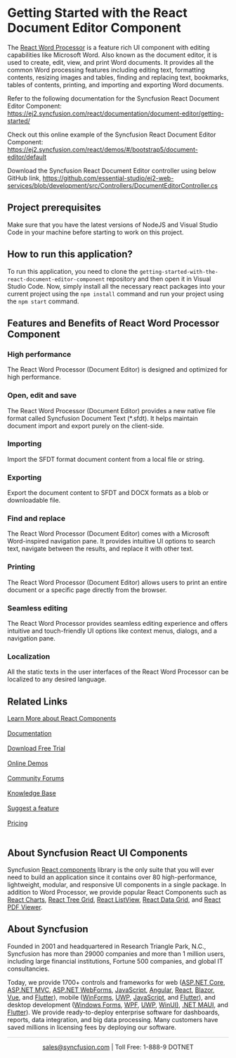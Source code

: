 # Getting Started with the React Document Editor Component

The [React Word Processor](https://www.syncfusion.com/react-components/react-word-processor?utm_source=github&utm_medium=listing&utm_campaign=react-word-processor-github-samples) is a feature rich UI component with editing capabilities like Microsoft Word. Also known as the document editor, it is used to create, edit, view, and print Word documents. It provides all the common Word processing features including editing text, formatting contents, resizing images and tables, finding and replacing text, bookmarks, tables of contents, printing, and importing and exporting Word documents.

Refer to the following documentation for the Syncfusion React Document Editor Component: 
https://ej2.syncfusion.com/react/documentation/document-editor/getting-started/

Check out this online example of the Syncfusion React Document Editor Component: 
https://ej2.syncfusion.com/react/demos/#/bootstrap5/document-editor/default

Download the Syncfusion React Document Editor controller using below GitHub link,
https://github.com/essential-studio/ej2-web-services/blob/development/src/Controllers/DocumentEditorController.cs

## Project prerequisites

Make sure that you have the latest versions of NodeJS and Visual Studio Code in your machine before starting to work on this project.

## How to run this application?

To run this application, you need to clone the `getting-started-with-the-react-document-editor-component` repository and then open it in Visual Studio Code. Now, simply install all the necessary react packages into your current project using the `npm install` command and run your project using the `npm start` command.

## Features and Benefits of React Word Processor Component

### High performance
The React Word Processor (Document Editor) is designed and optimized for high performance.

### Open, edit and save
The React Word Processor (Document Editor) provides a new native file format called Syncfusion Document Text (*.sfdt). It helps maintain document import and export purely on the client-side.

### Importing
Import the SFDT format document content from a local file or string.

### Exporting
Export the document content to SFDT and DOCX formats as a blob or downloadable file.

### Find and replace
The React Word Processor (Document Editor) comes with a Microsoft Word-inspired navigation pane. It provides intuitive UI options to search text, navigate between the results, and replace it with other text.

### Printing
The React Word Processor (Document Editor) allows users to print an entire document or a specific page directly from the browser.

### Seamless editing
The React Word Processor provides seamless editing experience and offers intuitive and touch-friendly UI options like context menus, dialogs, and a navigation pane.

### Localization
All the static texts in the user interfaces of the React Word Processor can be localized to any desired language.

## Related Links

[Learn More about React Components](https://www.syncfusion.com/react-components/?utm_source=github&utm_medium=listing&utm_campaign=react-word-processor-github-samples)<br/><br/>
[Documentation](https://ej2.syncfusion.com/react/documentation/introduction/?utm_source=github&utm_medium=listing&utm_campaign=react-word-processor-github-samples)<br/><br/>
[Download Free Trial](https://www.syncfusion.com/downloads?utm_source=github&utm_medium=listing&utm_campaign=react-word-processor-github-samples)<br/><br/>
[Online Demos](https://ej2.syncfusion.com/react/demos/#/bootstrap5/document-editor/default/?utm_source=github&utm_medium=listing&utm_campaign=react-word-processor-github-samples)<br/><br/>
[Community Forums](https://www.syncfusion.com/forums/?utm_source=github&utm_medium=listing&utm_campaign=react-word-processor-github-samples)<br/><br/>
[Knowledge Base](https://www.syncfusion.com/kb/essential-js2?utm_source=github&utm_medium=listing&utm_campaign=react-word-processor-github-samples)<br/><br/>
[Suggest a feature](https://www.syncfusion.com/feedback/react?utm_source=github&utm_medium=listing&utm_campaign=react-word-processor-github-samples)<br/><br/>
[Pricing](https://www.syncfusion.com/sales/products/react?utm_source=github&utm_medium=listing&utm_campaign=react-word-processor-github-samples)<br/><br/>

## About Syncfusion React UI Components
Syncfusion [React components](https://www.syncfusion.com/react-ui-components/react-word-processor?utm_source=github&utm_medium=listing&utm_campaign=react-word-processor-github-samples) library is the only suite that you will ever need to build an application since it contains over 80 high-performance, lightweight, modular, and responsive UI components in a single package. In addition to Word Processor, we provide popular React Components such as [React Charts](https://www.syncfusion.com/react-components/react-charts?utm_source=github&utm_medium=listing&utm_campaign=react-word-processor-github-samples), [React Tree Grid](https://www.syncfusion.com/react-components/react-tree-grid?utm_source=github&utm_medium=listing&utm_campaign=react-word-processor-github-samples), [React ListView](https://www.syncfusion.com/react-components/react-listview?utm_source=github&utm_medium=listing&utm_campaign=react-word-processor-github-samples), [React Data Grid](https://www.syncfusion.com/react-components/react-data-grid?utm_source=github&utm_medium=listing&utm_campaign=react-word-processor-github-samples), and [React PDF Viewer](https://www.syncfusion.com/react-components/react-pdf-viewer?utm_source=github&utm_medium=listing&utm_campaign=react-word-processor-github-samples).

## About Syncfusion

Founded in 2001 and headquartered in Research Triangle Park, N.C., Syncfusion has more than 29000 companies and more than 1 million users, including large financial institutions, Fortune 500 companies, and global IT consultancies.

Today, we provide 1700+ controls and frameworks for web ([ASP.NET Core](https://www.syncfusion.com/aspnet-core-ui-controls?utm_source=github&utm_medium=listing&utm_campaign=react-word-processor-github-samples), [ASP.NET MVC](https://www.syncfusion.com/aspnet-mvc-ui-controls?utm_source=github&utm_medium=listing&utm_campaign=react-word-processor-github-samples), [ASP.NET WebForms](https://www.syncfusion.com/jquery/aspnet-webforms-ui-controls?utm_source=github&utm_medium=listing&utm_campaign=react-word-processor-github-samples), [JavaScript](https://www.syncfusion.com/javascript-ui-controls?utm_source=github&utm_medium=listing&utm_campaign=react-word-processor-github-samples), [Angular](https://www.syncfusion.com/angular-components?utm_source=github&utm_medium=listing&utm_campaign=react-word-processor-github-samples), [React](https://www.syncfusion.com/react-components?utm_source=github&utm_medium=listing&utm_campaign=react-word-processor-github-samples), [Blazor](https://www.syncfusion.com/blazor-components?utm_source=github&utm_medium=listing&utm_campaign=react-word-processor-github-samples), [Vue](https://www.syncfusion.com/vue-components?utm_source=github&utm_medium=listing&utm_campaign=react-word-processor-github-samples), and [Flutter](https://www.syncfusion.com/flutter-widgets?utm_source=github&utm_medium=listing&utm_campaign=react-word-processor-github-samples)), mobile ([WinForms](https://www.syncfusion.com/WinForms-ui-controls?utm_source=github&utm_medium=listing&utm_campaign=react-word-processor-github-samples), [UWP](https://www.syncfusion.com/uwp-ui-controls?utm_source=github&utm_medium=listing&utm_campaign=react-word-processor-github-samples), [JavaScript](https://www.syncfusion.com/javascript-ui-controls?utm_source=github&utm_medium=listing&utm_campaign=react-word-processor-github-samples), and [Flutter](https://www.syncfusion.com/flutter-widgets?utm_source=github&utm_medium=listing&utm_campaign=react-word-processor-github-samples)), and desktop development ([Windows Forms](https://www.syncfusion.com/winforms-ui-controls?utm_source=github&utm_medium=listing&utm_campaign=react-word-processor-github-samples), [WPF](https://www.syncfusion.com/wpf-ui-controls?utm_source=github&utm_medium=listing&utm_campaign=react-word-processor-github-samples), [UWP](https://www.syncfusion.com/uwp-ui-controls?utm_source=github&utm_medium=listing&utm_campaign=react-word-processor-github-samples), [WinUI)](https://www.syncfusion.com/winui-controls?utm_source=github&utm_medium=listing&utm_campaign=react-word-processor-github-samples), [.NET MAUI](https://www.syncfusion.com/maui-controls?utm_source=github&utm_medium=listing&utm_campaign=react-word-processor-github-samples), and [Flutter](https://www.syncfusion.com/flutter-widgets?utm_source=github&utm_medium=listing&utm_campaign=react-word-processor-github-samples)). We provide ready-to-deploy enterprise software for dashboards, reports, data integration, and big data processing. Many customers have saved millions in licensing fees by deploying our software.

<hr style="height:0.3px;border:none;color:lightgrey;background-color:lightgrey;" />

<p align="center">
  <a href="mailto:sales@syncfusion.com?Subject=Syncfusion React Components - Github Sample" target="_top">sales@syncfusion.com</a> | Toll Free: 1-888-9 DOTNET <br>
</p>